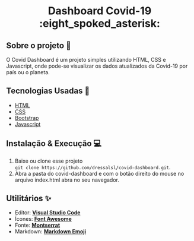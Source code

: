 <h1 align="center">
    Dashboard Covid-19 :eight_spoked_asterisk:
</h1>

## Sobre o projeto 🚀

O Covid Dashboard é um projeto simples utilizando HTML, CSS e Javascript, onde pode-se visualizar os dados atualizados da Covid-19 por país ou o planeta.

## Tecnologias Usadas :wrench:

- [HTML](https://devdocs.io/html/)
- [CSS](https://devdocs.io/css/)
- [Bootstrap](https://getbootstrap.com/)
- [Javascript](https://devdocs.io/)

## Instalação & Execução :computer:

1. Baixe ou clone esse projeto <br> `git clone https://github.com/dressalsl/covid-dashboard.git`.
2. Abra a pasta do covid-dashboard e com o botão direito do mouse no arquivo index.html abra no seu navegador. 



## Utilitários :sparkles:

- Editor: **[Visual Studio Code][vscode]** 
- Ícones: **[Font Awesome][font_awesome]**
- Fonte: **[Montserrat][font_montserrat]**
- Markdown: **[Markdown Emoji][markdown_emoji]**

<!--Techs-->

[vscode]: https://code.visualstudio.com/
[font_awesome]: https://fontawesome.com/
[markdown_emoji]: https://gist.github.com/rxaviers/7360908
[font_montserrat]: https://fonts.google.com/specimen/Montserrat
